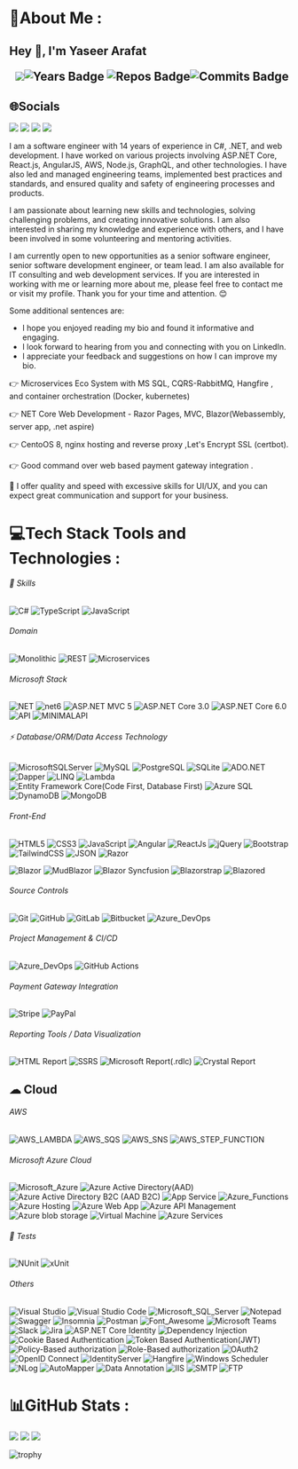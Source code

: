 
# 💫About Me :
## Hey 👋, I'm Yaseer Arafat  <p align = 'right'>![](https://komarev.com/ghpvc/?username=emonarafat&color=blue)![Years Badge](https://badges.pufler.dev/years/emonarafat?&style=flat&color=black&labelColor=purple) ![Repos Badge](https://badges.pufler.dev/repos/emonarafat?&style=flat&color=black&labelColor=indigo)![Commits Badge](https://badges.pufler.dev/commits/yearly/emonarafat?&style=flat&color=black&labelColor=magenta)</p>

## 🌐Socials
[![](https://vistr.dev/badge?repo=emonarafat.emonarafat&corners=square)](https://github.com/emonarafat/emonarafat)
[![](https://img.shields.io/badge/-Yaseer%20Arafat-blue?style=for-the-badge&logo=Linkedin&logoColor=white&link=https://www.linkedin.com/in/yaseerarafat/)](https://www.linkedin.com/in/yaseerarafat/)
[![](https://img.shields.io/badge/-Yaseer%20Arafat-blue?style=for-the-badge&logo=facebook&logoColor=ffffff)](https://www.facebook.com/emon.arafat/)
[![](https://img.shields.io/badge/-Yaseer%20Arafat-black?style=for-the-badge&logo=upwork&logoColor=37A000)](https://www.upwork.com/o/profiles/users/~019243c0d9b337e319/)


I am a software engineer with 14 years of experience in C#, .NET, and web development. I have worked on various projects involving ASP.NET Core, React.js, AngularJS, AWS, Node.js, GraphQL, and other technologies. I have also led and managed engineering teams, implemented best practices and standards, and ensured quality and safety of engineering processes and products.

I am passionate about learning new skills and technologies, solving challenging problems, and creating innovative solutions. I am also interested in sharing my knowledge and experience with others, and I have been involved in some volunteering and mentoring activities.

I am currently open to new opportunities as a senior software engineer, senior software development engineer, or team lead. I am also available for IT consulting and web development services. If you are interested in working with me or learning more about me, please feel free to contact me or visit my profile. Thank you for your time and attention. 😊

Some additional sentences are:

- I hope you enjoyed reading my bio and found it informative and engaging.
- I look forward to hearing from you and connecting with you on LinkedIn.
- I appreciate your feedback and suggestions on how I can improve my bio.

👉 Microservices Eco System with MS SQL, CQRS-RabbitMQ, Hangfire , and container orchestration (Docker, kubernetes)

👉 NET Core Web Development - Razor Pages, MVC, Blazor(Webassembly, server app, .net aspire)

👉 CentoOS 8, nginx hosting and reverse proxy ,Let's Encrypt SSL (certbot).

👉 Good command over web based payment gateway integration .

🎯 I offer quality and speed with excessive skills for UI/UX, and you can expect great communication and support for your business.

# 💻Tech Stack Tools and Technologies :

###### 🚀 Skills
![C#](https://img.shields.io/badge/-c%23-%23239120.svg?style=for-the-badge&logo=c-sharp&logoColor=white)
![TypeScript](https://img.shields.io/badge/TypeScript-007ACC?style=for-the-badge&logo=typescript&logoColor=white)
![JavaScript](https://img.shields.io/badge/JavaScript-007ACC?style=for-the-badge&logo=JavaScript&logoColor=white)

###### Domain
![Monolithic](https://img.shields.io/badge/Monolithic-0078D7?style=flat&logo=Monolithic&logoColor=white)
![REST](https://img.shields.io/badge/REST-0078D7?style=flat&logo=REST&logoColor=white)
![Microservices](https://img.shields.io/badge/Microservices-0078D7?style=flat&logo=Microservices&logoColor=white)

###### Microsoft Stack
![NET](https://img.shields.io/badge/Microsoft.NET-0078D7?style=for-the-badge&logo=dotnet)
![net6](https://img.shields.io/badge/-net6-239120?style=for-the-badge&logo=c-sharp)
![ASP.NET MVC 5](https://img.shields.io/badge/ASP.NET_MVC_5-0078D7?style=for-the-badge&logo=c-sharp)
![ASP.NET Core 3.0](https://img.shields.io/badge/ASP.NET_Core_3.0-0078D7?style=for-the-badge&logo=c-sharp)
![ASP.NET Core 6.0](https://img.shields.io/badge/ASP.NET_Core_6.0-0078D7?style=for-the-badge&logo=c-sharp)
![API](https://img.shields.io/badge/ASP.NET_Core_Web_API-0078D7?style=for-the-badge&logo=c-sharp)
![MINIMALAPI](https://img.shields.io/badge/ASP.NET_Core_MINIMAL_API-0078D7?style=for-the-badge&logo=c-sharp)
######  ⚡ Database/ORM/Data Access Technology
![MicrosoftSQLServer](https://img.shields.io/badge/Microsoft%20SQL%20Sever-CC2927?style=for-the-badge&logo=microsoft%20sql%20server&logoColor=white)
![MySQL](https://img.shields.io/badge/MySQL-00000F?style=for-the-badge&logo=mysql&logoColor=white)
![PostgreSQL](https://img.shields.io/badge/PostgreSQL-316192?style=for-the-badge&logo=postgresql&logoColor=white)
![SQLite](https://img.shields.io/badge/SQLite-07405E?style=for-the-badge&logo=sqlite&logoColor=white)
![ADO.NET](https://img.shields.io/badge/ADO.NET-0078D7?style=for-the-badge&logo=ado&logoColor=white)
![Dapper](https://img.shields.io/badge/Dapper-0078D7?style=for-the-badge&logo=Dapper&logoColor=white)
![LINQ](https://img.shields.io/badge/LINQ-0078D7?style=for-the-badge&logo=LINQ&logoColor=white)
![Lambda](https://img.shields.io/badge/Lambda-0078D7?style=for-the-badge&logo=Lambda&logoColor=white)
![Entity Framework Core(Code First, Database First)](https://img.shields.io/badge/Entity_Framework_Core(Code_First,_Database_First)-0078D7?style=for-the-badge&logo=efcore&logoColor=white)
![Azure SQL](https://img.shields.io/badge/Azure_SQL-0078D7?style=for-the-badge&logo=microsoft-sql-server&logoColor=white)
![DynamoDB](https://img.shields.io/badge/Amazon%20DynamoDB-4053D6?style=for-the-badge&logo=Amazon%20DynamoDB&logoColor=white)
![MongoDB](https://img.shields.io/badge/MongoDB-4EA94B?style=for-the-badge&logo=mongodb&logoColor=white)

###### Front-End
![HTML5](https://img.shields.io/badge/HTML5-%23E34F26.svg?style=for-the-badge&logo=html5&logoColor=white)
![CSS3](https://img.shields.io/badge/CSS3-%231572B6.svg?style=for-the-badge&logo=css3&logoColor=white)
![JavaScript](https://img.shields.io/badge/JavaScript-323330?style=for-the-badge&logo=javascript&logoColor=F7DF1E)
![Angular](https://img.shields.io/badge/-Angular-dd0031?logo=angular&style=for-the-badge)
![ReactJs](https://img.shields.io/badge/-ReactJs-000000?logo=react&style=for-the-badge)
![jQuery](https://img.shields.io/badge/jQuery-%230769AD.svg?style=for-the-badge&logo=jquery&logoColor=white)
![Bootstrap](https://img.shields.io/badge/Bootstrap-%23563D7C.svg?style=for-the-badge&logo=bootstrap&logoColor=white)
![TailwindCSS](https://img.shields.io/badge/TailwindCSS-%2338B2AC.svg?style=for-the-badge&logo=tailwind-css&logoColor=white)
![JSON](https://img.shields.io/badge/JSON-5E5C5C?style=for-the-badge&logo=json&logoColor=white)
![Razor](https://img.shields.io/badge/Razor-0078D7?style=for-the-badge&logo=Razor&logoColor=white)

![Blazor](https://img.shields.io/badge/Blazor_(Server_Side_&_Web_Assembly)-0078D7?style=for-the-badge&logo=Blazor&logoColor=white)
![MudBlazor](https://img.shields.io/badge/MudBlazor-0078D7?style=for-the-badge&logo=Blazor&logoColor=white)
![Blazor Syncfusion](https://img.shields.io/badge/Blazor_Syncfusion-0078D7?style=for-the-badge&logo=Blazor&logoColor=white)
![Blazorstrap](https://img.shields.io/badge/Blazorstrap-0078D7?style=for-the-badge&logo=Blazor&logoColor=white)
![Blazored](https://img.shields.io/badge/Blazored-0078D7?style=for-the-badge&logo=Blazor&logoColor=white)

###### Source Controls
![Git](https://img.shields.io/badge/Git-F05032?style=for-the-badge&logo=git&logoColor=white)
![GitHub](https://img.shields.io/badge/GitHub-100000?style=for-the-badge&logo=github&logoColor=white)
![GitLab](https://img.shields.io/badge/GitLab-330F63?style=for-the-badge&logo=gitlab&logoColor=white)
![Bitbucket](https://img.shields.io/badge/Bitbucket-%230047B3.svg?style=for-the-badge&logo=bitbucket&logoColor=white)
![Azure_DevOps](https://img.shields.io/badge/Azure_DevOps-0078D7?style=for-the-badge&logo=azure-devops&logoColor=white)

###### Project Management & CI/CD
![Azure_DevOps](https://img.shields.io/badge/Azure_DevOps-0078D7?style=for-the-badge&logo=azure-devops&logoColor=white)
![GitHub Actions](https://img.shields.io/badge/GitHub_Actions-2088FF?style=for-the-badge&logo=github-actions&logoColor=white)

###### Payment Gateway Integration
![Stripe](https://img.shields.io/badge/Stripe-0078D7?style=for-the-badge&logo=Stripe&logoColor=white)
![PayPal](https://img.shields.io/badge/PayPal-0078D7?style=for-the-badge&logo=PayPal&logoColor=white)

###### Reporting Tools / Data Visualization
![HTML Report](https://img.shields.io/badge/HTML_Report-0078D7?style=for-the-badge&logo=HTML_Report&logoColor=white)
![SSRS](https://img.shields.io/badge/SSRS-0078D7?style=for-the-badge&logo=SSRS&logoColor=white)
![Microsoft Report(.rdlc)](https://img.shields.io/badge/Microsoft_Report(.rdlc)-0078D7?style=for-the-badge&logo=Microsoft_Report(.rdlc)&logoColor=white)
![Crystal Report](https://img.shields.io/badge/Crystal_Report-0078D7?style=for-the-badge&logo=Crystal_Report&logoColor=white)

##  ☁ Cloud

###### AWS
![AWS_LAMBDA](https://img.shields.io/badge/AWS-Lambda-d9660b?style=for-the-badge&logo=awslambda&logoColor=white)
![AWS_SQS](https://img.shields.io/badge/AWS-SQS-d9660b?style=for-the-badge&logo=amazon-aws&logoColor=white)
![AWS_SNS](https://img.shields.io/badge/AWS-SNS-d9660b?style=for-the-badge&logo=amazon-aws&logoColor=white)
![AWS_STEP_FUNCTION](https://img.shields.io/badge/AWS-STEP_FUNCTIONS-d9660b?style=for-the-badge&logo=amazon-aws&logoColor=white)

###### Microsoft Azure Cloud
![Microsoft_Azure](https://img.shields.io/badge/Microsoft_Azure-0089D6?style=for-the-badge&logo=microsoft-azure&logoColor=white)
![Azure Active Directory(AAD)](https://img.shields.io/badge/Azure_Active_Directory_(AAD)-0078D7?style=for-the-badge&logo=Azure&logoColor=white)
![Azure Active Directory B2C (AAD B2C)](https://img.shields.io/badge/Azure_Active_Directory_B2C_(AAD_B2C)-0078D7?style=for-the-badge&logo=Azure&logoColor=white)
![App Service](https://img.shields.io/badge/App_Service-0078D7?style=for-the-badge&logo=Azure&logoColor=white)
![Azure_Functions](https://img.shields.io/badge/Azure_Functions-0062AD?style=for-the-badge&logo=azure-functions&logoColor=white)
![Azure Hosting](https://img.shields.io/badge/Azure_Hosting-0078D7?style=for-the-badge&logo=Azure&logoColor=white)
![Azure Web App](https://img.shields.io/badge/Azure_Web_App-0078D7?style=for-the-badge&logo=Azure&logoColor=white)
![Azure API Management](https://img.shields.io/badge/Azure_API_Management-0078D7?style=for-the-badge&logo=Azure&logoColor=white)
![Azure blob storage](https://img.shields.io/badge/Azure_Blob_Storage-0078D7?style=for-the-badge&logo=Azure&logoColor=white)
![Virtual Machine](https://img.shields.io/badge/Virtual_Machine-0078D7?style=for-the-badge&logo=Azure&logoColor=white)
![Azure Services](https://img.shields.io/badge/Azure_Services-0078D7?style=for-the-badge&logo=Azure&logoColor=white)

###### 🔔 Tests
![NUnit](https://img.shields.io/badge/NUnit-0078D7?style=for-the-badge&logo=NUnit&logoColor=white)
![xUnit](https://img.shields.io/badge/xUnit-0078D7?style=for-the-badge&logo=xUnit&logoColor=white)

###### Others
![Visual Studio](https://img.shields.io/badge/Visual%20Studio-5C2D91.svg?style=for-the-badge&logo=visual-studio&logoColor=white)
![Visual Studio Code](https://img.shields.io/badge/Visual%20Studio%20Code-0078d7.svg?style=for-the-badge&logo=visual-studio-code&logoColor=white)
![Microsoft_SQL_Server](https://img.shields.io/badge/Microsoft_SQL_Server-CC2927?style=for-the-badge&logo=microsoft-sql-server&logoColor=white)
![Notepad](https://img.shields.io/badge/Notepad++-90E59A.svg?style=for-the-badge&logo=notepad%2B%2B&logoColor=black)
![Swagger](https://img.shields.io/badge/-Swagger-%23Clojure?style=for-the-badge&logo=swagger&logoColor=white)
![Insomnia](https://img.shields.io/badge/Insomnia-0078D7?style=for-the-badge&logo=Insomnia&logoColor=white)
![Postman](https://img.shields.io/badge/Postman-FF6C37?style=for-the-badge&logo=postman&logoColor=white)
![Font_Awesome](https://img.shields.io/badge/Font_Awesome-339AF0?style=for-the-badge&logo=fontawesome&logoColor=white)
![Microsoft Teams](https://img.shields.io/badge/Microsoft_Teams-0078D7?style=for-the-badge&logo=team&logoColor=white)
![Slack](https://img.shields.io/badge/Slack-4A154B?style=for-the-badge&logo=slack&logoColor=white)
![Jira](	https://img.shields.io/badge/Jira-0052CC?style=for-the-badge&logo=Jira&logoColor=white)
![ASP.NET Core Identity](https://img.shields.io/badge/ASP.NET_Core_Identity-0078D7?style=for-the-badge&logo=REST&logoColor=white)
![Dependency Injection](https://img.shields.io/badge/Dependency_Injection-0078D7?style=for-the-badge&logo=REST&logoColor=white)
![Cookie Based Authentication](https://img.shields.io/badge/Cookie_Based_Authentication-0078D7?style=for-the-badge&logo=REST&logoColor=white)
![Token Based Authentication(JWT)](https://img.shields.io/badge/Token_Based_Authentication(JWT)-0078D7?style=for-the-badge&logo=REST&logoColor=white)
![Policy-Based authorization](https://img.shields.io/badge/Policy_Based_Authorization-0078D7?style=for-the-badge&logo=REST&logoColor=white)
![Role-Based authorization](https://img.shields.io/badge/Role_Based_Authorization-0078D7?style=for-the-badge&logo=REST&logoColor=white)
![OAuth2](https://img.shields.io/badge/OAuth2-0078D7?style=for-the-badge&logo=REST&logoColor=white)
![OpenID Connect](https://img.shields.io/badge/OpenID_Connect-0078D7?style=for-the-badge&logo=openid&logoColor=white)
![IdentityServer](https://img.shields.io/badge/IdentityServer-0078D7?style=for-the-badge&logo=REST&logoColor=white)
![Hangfire](https://img.shields.io/badge/Hangfire-0078D7?style=for-the-badge&logo=REST&logoColor=white)
![Windows Scheduler](https://img.shields.io/badge/Windows_Scheduler-0078D7?style=for-the-badge&logo=REST&logoColor=white)
![NLog](https://img.shields.io/badge/NLog-0078D7?style=for-the-badge&logo=REST&logoColor=white)
![AutoMapper](https://img.shields.io/badge/AutoMapper-0078D7?style=for-the-badge&logo=REST&logoColor=white)
![Data Annotation](https://img.shields.io/badge/Data_Annotation-0078D7?style=for-the-badge&logo=REST&logoColor=white)
![IIS](https://img.shields.io/badge/IIS-0078D7?style=for-the-badge&logo=REST&logoColor=white)
![SMTP](https://img.shields.io/badge/SMTP-0078D7?style=for-the-badge&logo=REST&logoColor=white)
![FTP](https://img.shields.io/badge/FTP-0078D7?style=for-the-badge&logo=REST&logoColor=white)

# 📊GitHub Stats :
![](https://github-readme-stats.vercel.app/api?username=emonarafat&show_icons=true&count_private=true&include_all_commits=true&theme=highcontrast&bg_color=0,000000,130F40) 
![](https://github-readme-streak-stats.herokuapp.com/?user=emonarafat&theme=midnight-purple&fire=yellow&currStreakLabel=red&currStreakNum=red&hide_border=true) 
![](https://github-readme-stats.vercel.app/api/top-langs/?username=emonarafat&layout=compact&theme=highcontrast&bg_color=0,000000,130F40&margin-w=200) 


![trophy](https://github-profile-trophy.vercel.app/?username=emonarafat&row=1&column=7&theme=onedark)
  

